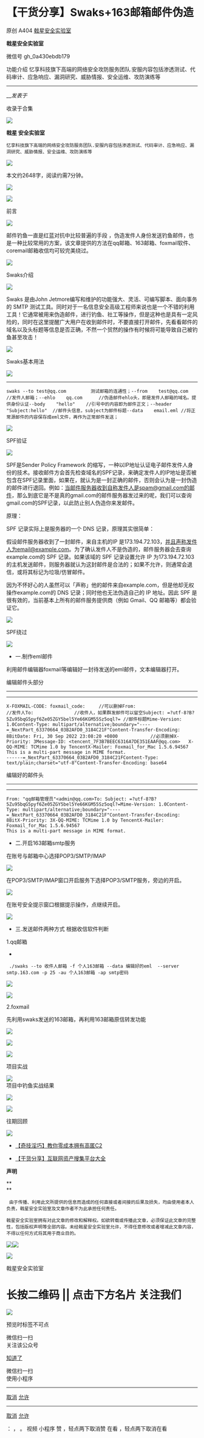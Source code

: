 #  【干货分享】Swaks+163邮箱邮件伪造

原创 A404  [ 戟星安全实验室 ](javascript:void\(0\);)

**戟星安全实验室** ![]()

微信号 gh_0a430ebdb179

功能介绍 忆享科技旗下高端的网络安全攻防服务团队.安服内容包括渗透测试、代码审计、应急响应、漏洞研究、威胁情报、安全运维、攻防演练等

____

___发表于_

收录于合集

  

![](https://raw.githubusercontent.com/tuchuang9/tc1/refs/heads/main/public/20221028092713.png)

**戟星 安全实验室**

  

    忆享科技旗下高端的网络安全攻防服务团队.安服内容包括渗透测试、代码审计、应急响应、漏洞研究、威胁情报、安全运维、攻防演练等  
![](https://raw.githubusercontent.com/tuchuang9/tc1/refs/heads/main/public/20221028092723.png)  

本文约2648字，阅读约需7分钟。

![](https://raw.githubusercontent.com/tuchuang9/tc1/refs/heads/main/public/20221028092724.png)

  

![](https://raw.githubusercontent.com/tuchuang9/tc1/refs/heads/main/public/20221028092725.png)

前言

![](https://raw.githubusercontent.com/tuchuang9/tc1/refs/heads/main/public/20221028092726.png)

邮件钓鱼一直是红蓝对抗中比较普遍的手段
，伪造发件人身份发送钓鱼邮件，也是一种比较常用的方案，该文章提供的方法在qq邮箱、163邮箱、foxmail软件、coremail邮箱收信均可较完美绕过。

  
  
![](https://raw.githubusercontent.com/tuchuang9/tc1/refs/heads/main/public/20221028092725.png)

Swaks介绍

![](https://raw.githubusercontent.com/tuchuang9/tc1/refs/heads/main/public/20221028092726.png)  

Swaks 是由John Jetmore编写和维护的功能强大、灵活、可编写脚本、面向事务的 SMTP
测试工具。同时对于一名信息安全高级工程师来说也是一个不错的利用工具！它通常被用来伪造邮件，进行钓鱼、社工等操作，但是这种也是具有一定风险的，同时在这里提醒广大用户在收到邮件时，不要直接打开邮件，先看看邮件的域名以及头标题等信息是否正确，不然一个贸然的操作有时候将可能导致自己被钓鱼甚至攻击！

  
  
![](https://raw.githubusercontent.com/tuchuang9/tc1/refs/heads/main/public/20221028092725.png)

Swaks基本用法

![](https://raw.githubusercontent.com/tuchuang9/tc1/refs/heads/main/public/20221028092726.png)  

  *   *   *   *   *   *   *   * 

    
    
    swaks --to test@qq.com         测试邮箱的连通性；--from    test@qq.com  //发件人邮箱；--ehlo    qq.com      //伪造邮件ehlo头，即是发件人邮箱的域名。提供身份认证--body    "hello"    //引号中的内容即为邮件正文；--header  "Subject:hello"  //邮件头信息，subject为邮件标题--data    email.eml //将正常源邮件的内容保存成eml文件，再作为正常邮件发送；  
    

  
  
![](https://raw.githubusercontent.com/tuchuang9/tc1/refs/heads/main/public/20221028092725.png)

SPF验证

![](https://raw.githubusercontent.com/tuchuang9/tc1/refs/heads/main/public/20221028092726.png)  

SPF是Sender Policy Framework
的缩写，一种以IP地址认证电子邮件发件人身份的技术。接收邮件方会首先检查域名的SPF记录，来确定发件人的IP地址是否被包含在SPF记录里面，如果在，就认为是一封正确的邮件，否则会认为是一封伪造的邮件进行退回。例如：当邮件服务器收到自称发件人是spam@gmail.com的邮件，那么到底它是不是真的gmail.com的邮件服务器发过来的呢，我们可以查询gmail.com的SPF记录，以此防止别人伪造你来发邮件。

原理：

SPF 记录实际上是服务器的一个 DNS 记录，原理其实很简单：

假设邮件服务器收到了一封邮件，来自主机的IP
是173.194.72.103，并且声称发件人为email@example.com。为了确认发件人不是伪造的，邮件服务器会去查询example.com的
SPF 记录。如果该域的 SPF 记录设置允许 IP
为173.194.72.103的主机发送邮件，则服务器就认为这封邮件是合法的；如果不允许，则通常会退信，或将其标记为垃圾/仿冒邮件。

因为不怀好心的人虽然可以「声称」他的邮件来自example.com，但是他却无权操作example.com的 DNS 记录；同时他也无法伪造自己的 IP
地址。因此 SPF 是很有效的，当前基本上所有的邮件服务提供商（例如 Gmail、QQ 邮箱等）都会验证它。

  

  
![](https://raw.githubusercontent.com/tuchuang9/tc1/refs/heads/main/public/20221028092725.png)

SPF绕过

![](https://raw.githubusercontent.com/tuchuang9/tc1/refs/heads/main/public/20221028092726.png)

  

  * 一.制作eml邮件

  

利用邮件编辑器foxmail等编辑好一封待发送的eml邮件，文本编辑器打开。

  

编辑邮件头部分

* * *

  *   *   *   *   *   *   *   *   *   *   *   *   *   *   *   *   *   *   *   * 

    
    
    X-FOXMAIL-CODE: foxmail_code:     //可以删掉From:                            //发件人To:               //收件人，如果群发邮件可以留空Subject: =?utf-8?B?5Zu95bqG5pyf6Ze05ZGY5bel5Ye66KGM55Sz5oql?= //邮件标题Mime-Version: 1.0Content-Type: multipart/alternative;boundary="----=_NextPart_63370664_03B2AFD0_3184C21F"Content-Transfer-Encoding: 8BitDate: Fri, 30 Sep 2022 23:08:20 +0800            //必须删掉X-Priority: 3Message-ID: <tencent_7F3B7BEEC6316A7DE351EAAF@qq.com>   X-QQ-MIME: TCMime 1.0 by TencentX-Mailer: Foxmail_for_Mac 1.5.6.94567  
    This is a multi-part message in MIME format.  
    ------=_NextPart_63370664_03B2AFD0_3184C21FContent-Type: text/plain;charset="utf-8"Content-Transfer-Encoding: base64

  

编辑好的邮件头

* * *

  *   *   *   *   *   *   *   *   *   *   *   *   * 

    
    
    From: "qq邮箱管理员"<admin@qq.com>To: Subject: =?utf-8?B?5Zu95bqG5pyf6Ze05ZGY5bel5Ye66KGM55Sz5oql?=Mime-Version: 1.0Content-Type: multipart/alternative;boundary="----=_NextPart_63370664_03B2AFD0_3184C21F"Content-Transfer-Encoding: 8BitX-Priority: 3X-QQ-MIME: TCMime 1.0 by TencentX-Mailer: Foxmail_for_Mac 1.5.6.94567  
    This is a multi-part message in MIME format.  
    

  

  * 二.开启163邮箱smtp服务  

在账号与邮箱中心选择POP3/SMTP/IMAP

  

![](https://raw.githubusercontent.com/tuchuang9/tc1/refs/heads/main/public/20221028092733.png)

  

在POP3/SMTP/IMAP窗口开启服务下选择POP3/SMTP服务，旁边的开启。

  

![](https://raw.githubusercontent.com/tuchuang9/tc1/refs/heads/main/public/20221028092734.png)

  

在账号安全提示窗口根据提示操作，点继续开启。

  

![](https://raw.githubusercontent.com/tuchuang9/tc1/refs/heads/main/public/20221028092735.png)

  

  * 三.发送邮件两种方式 根据收信软件判断

1.qq邮箱

  * 

    
    
     ./swaks --to 收件人邮箱 -f 个人163邮箱 --data 编辑好的eml  --server smtp.163.com -p 25 -au 个人163邮箱 -ap smtp密码

  

![](https://raw.githubusercontent.com/tuchuang9/tc1/refs/heads/main/public/20221028092737.png)

  

![](https://raw.githubusercontent.com/tuchuang9/tc1/refs/heads/main/public/20221028092739.png)

  

2.foxmail

  

先利用swaks发送的163邮箱，再利用163邮箱原信转发功能

![](https://raw.githubusercontent.com/tuchuang9/tc1/refs/heads/main/public/20221028092740.png)

  

![](https://raw.githubusercontent.com/tuchuang9/tc1/refs/heads/main/public/20221028092742.png)

  

  

  
![](https://raw.githubusercontent.com/tuchuang9/tc1/refs/heads/main/public/20221028092725.png)

项目实战

![](https://raw.githubusercontent.com/tuchuang9/tc1/refs/heads/main/public/20221028092726.png)  
项目中钓鱼实战结果  
  

![](https://raw.githubusercontent.com/tuchuang9/tc1/refs/heads/main/public/20221028092746.png)

  
  
![](https://raw.githubusercontent.com/tuchuang9/tc1/refs/heads/main/public/20221028092725.png)

往期回顾

![](https://raw.githubusercontent.com/tuchuang9/tc1/refs/heads/main/public/20221028092726.png)  

  * [【奇技淫巧】教你零成本拥有高匿C2](http://mp.weixin.qq.com/s?__biz=MzkzMDMwNzk2Ng==&mid=2247503963&idx=1&sn=e9d64d6d719ec2305d1b8e5574896c08&chksm=c27eda4af509535cd4ccb6c0f718e6a48705d68abbd540689d205f690875da6f06a319f3d57e&scene=21#wechat_redirect)  

  * [【干货分享】互联网资产搜集平台大全](http://mp.weixin.qq.com/s?__biz=MzkzMDMwNzk2Ng==&mid=2247503302&idx=1&sn=84ac69ebd11952eddaff567a6ac490a5&chksm=c27ec7d7f5094ec17541abb49bb8faf33a3c9aa0e26da416810ab571f3b894300805b311819c&scene=21#wechat_redirect)  

  
  
  
  
  

  

 **声明**

 **  
**

     由于传播、利用此文所提供的信息而造成的任何直接或者间接的后果及损失，均由使用者本人负责，戟星安全实验室及文章作者不为此承担任何责任。

    戟星安全实验室拥有对此文章的修改和解释权。如欲转载或传播此文章，必须保证此文章的完整性，包括版权声明等全部内容。未经戟星安全实验室允许，不得任意修改或者增减此文章内容，不得以任何方式将其用于商业目的。

  
  

  

![](https://raw.githubusercontent.com/tuchuang9/tc1/refs/heads/main/public/20221028092749.png)![](https://raw.githubusercontent.com/tuchuang9/tc1/refs/heads/main/public/20221028092723.png)  

![](https://raw.githubusercontent.com/tuchuang9/tc1/refs/heads/main/public/20221028092751.png)

戟星安全实验室

# 长按二维码 || 点击下方名片 关注我们 #

![](https://raw.githubusercontent.com/tuchuang9/tc1/refs/heads/main/public/20221028092724.png)

  

预览时标签不可点

微信扫一扫  
关注该公众号

[知道了](javascript:;)

微信扫一扫  
使用小程序

****

[取消](javascript:void\(0\);) [允许](javascript:void\(0\);)

****

[取消](javascript:void\(0\);) [允许](javascript:void\(0\);)

： ， 。   视频 小程序 赞 ，轻点两下取消赞 在看 ，轻点两下取消在看

